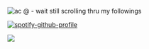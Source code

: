![ac @ - wait still scrolling thru my followings](https://github.com/user-attachments/assets/ba024a9a-a33d-4810-91d6-ada83d258bfb)

[![spotify-github-profile](https://spotify-github-profile.kittinanx.com/api/view?uid=y091vl2c40oyrovu7v4r6j298&cover_image=true&theme=novatorem&show_offline=false&background_color=121212&interchange=true&bar_color=e93faa&bar_color_cover=false)](https://spotify-github-profile.kittinanx.com/api/view?uid=y091vl2c40oyrovu7v4r6j298&redirect=true)

![](https://komarev.com/ghpvc/?username=1RRUMAT0R&color=934077)
